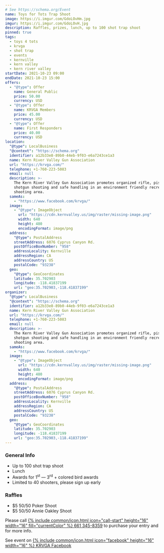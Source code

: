 ```yaml
---
# See https://schema.org/Event
name: Toys for Tots Trap Shoot
image: https://i.imgur.com/GdoLOvHm.jpg
imgur: https://i.imgur.com/GdoLOvH.jpg
description: Raffles, prizes, lunch, up to 100 shot trap shoot
pinned: true
tags:
  - toys 4 tots
  - krvga
  - shot trap
  - events
  - kernville
  - kern valley
  - kern river valley
startDate: 2021-10-23 09:00
endDate: 2021-10-23 15:00
offers:
  - "@type": Offer
    name: General Public
    price: 50.00
    currency: USD
  - "@type": Offer
    name: KRVGA Members
    price: 45.00
    currency: USD
  - "@type": Offer
    name: First Responders
    price: 40.00
    currency: USD
location:
  "@type": LocalBusiness
  "@context": "https://schema.org"
  identifier: a12b33e8-89b0-44eb-9f03-e6a7243ce1a3
  name: Kern River Valley Gun Association
  url: "https://krvga.com/"
  telephone: +1-760-223-5083
  email: null
  description: >-
    The Kern River Valley Gun Association promotes organized rifle, pistol &
    shotgun shooting and safe handling in an environment friendly recreational
    shooting area.
  sameAs:
    - "https://www.facebook.com/krvga/"
  image:
    - "@type": ImageObject
      url: "https://cdn.kernvalley.us/img/raster/missing-image.png"
      width: 640
      height: 480
      encodingFormat: image/png
  address:
    "@type": PostalAddress
    streetAddress: 6076 Cyprus Canyon Rd.
    postOfficeBoxNumber: "958"
    addressLocality: Kernville
    addressRegion: CA
    addressCountry: US
    postalCode: "93238"
  geo:
    "@type": GeoCoordinates
    latitude: 35.702903
    longitude: -118.41837199
    url: "geo:35.702903,-118.41837199"
organizer:
  "@type": LocalBusiness
  "@context": "https://schema.org"
  identifier: a12b33e8-89b0-44eb-9f03-e6a7243ce1a3
  name: Kern River Valley Gun Association
  url: "https://krvga.com/"
  telephone: +1-760-223-5083
  email: null
  description: >-
    The Kern River Valley Gun Association promotes organized rifle, pistol &
    shotgun shooting and safe handling in an environment friendly recreational
    shooting area.
  sameAs:
    - "https://www.facebook.com/krvga/"
  image:
    - "@type": ImageObject
      url: "https://cdn.kernvalley.us/img/raster/missing-image.png"
      width: 640
      height: 480
      encodingFormat: image/png
  address:
    "@type": PostalAddress
    streetAddress: 6076 Cyprus Canyon Rd.
    postOfficeBoxNumber: "958"
    addressLocality: Kernville
    addressRegion: CA
    addressCountry: US
    postalCode: "93238"
  geo:
    "@type": GeoCoordinates
    latitude: 35.702903
    longitude: -118.41837199
    url: "geo:35.702903,-118.41837199"
---
```

### General Info
- Up to 100 shot trap shoot
- Lunch
- Awards for 1<sup>st</sup> &mdash; 3<sup>rd</sup> + colored bird awards
- Limited to 40 shooters, please sign up early

### Raffles
- $5 50/50 Poker Shoot
- $5 50/50 Annie Oakley Shoot

Please call [{% include common/icon.html icon="call-start" height="16" width="16" fill="currentColor" %} 661 345-8359](tel:+1-661-345-8359) to purchase your entry and for more info.

See event on [{% include common/icon.html icon="facebook" height="16" width="16" %} KRVGA Facebook](https://www.facebook.com/events/3963776467082905)
